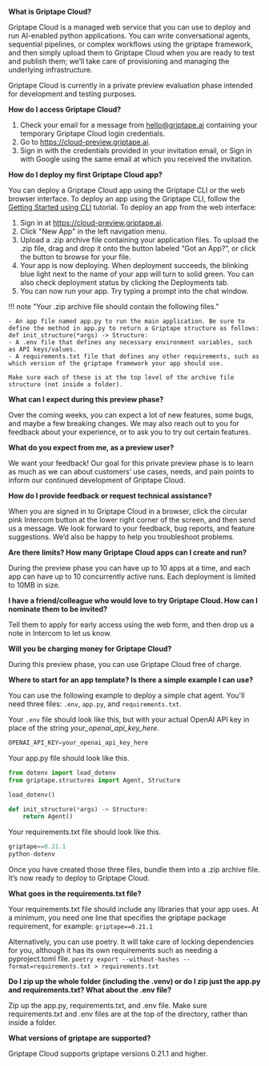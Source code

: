 __What is Griptape Cloud?__

Griptape Cloud is a managed web service that you can use to deploy and run AI-enabled python applications. You can write conversational agents, sequential pipelines, or complex workflows using the griptape framework, and then simply upload them to Griptape Cloud when you are ready to test and publish them; we’ll take care of provisioning and managing the underlying infrastructure.

Griptape Cloud is currently in a private preview evaluation phase intended for development and testing purposes.

__How do I access Griptape Cloud?__

1. Check your email for a message from hello@griptape.ai containing your temporary Griptape Cloud login credentials. 
2. Go to https://cloud-preview.griptape.ai.
3. Sign in with the credentials provided in your invitation email, or Sign in with Google using the same email at which you received the invitation. 

__How do I deploy my first Griptape Cloud app?__

You can deploy a Griptape Cloud app using the Griptape CLI or the web browser interface. To deploy an app using the Griptape CLI, follow the [Getting Started using CLI](quickstart-cli.md) tutorial. To deploy an app from the web interface:

1. Sign in at https://cloud-preview.griptape.ai.
2. Click "New App" in the left navigation menu.
3. Upload a .zip archive file containing your application files. To upload the .zip file, drag and drop it onto the button labeled “Got an App?”, or click the button to browse for your file.
4. Your app is now deploying. When deployment succeeds, the blinking blue light next to the name of your app will turn to solid green. You can also check deployment status by clicking the Deployments tab.
5. You can now run your app. Try typing a prompt into the chat window.


!!! note "Your .zip archive file should contain the following files."

    - An app file named app.py to run the main application. Be sure to define the method in app.py to return a Griptape structure as follows:  def init_structure(*args) -> Structure:
    - A .env file that defines any necessary environment variables, such as API keys/values.
    - A requirements.txt file that defines any other requirements, such as which version of the griptape framework your app should use.
        
    Make sure each of these is at the top level of the archive file structure (not inside a folder).

    
__What can I expect during this preview phase?__

Over the coming weeks, you can expect a lot of new features, some bugs, and maybe a few breaking changes. We may also reach out to you for feedback about your experience, or to ask you to try out certain features.

__What do you expect from me, as a preview user?__

We want your feedback! Our goal for this private preview phase is to learn as much as we can about customers’ use cases, needs, and pain points to inform our continued development of Griptape Cloud.

__How do I provide feedback or request technical assistance?__

When you are signed in to Griptape Cloud in a browser, click the circular pink Intercom button at the lower right corner of the screen, and then send us a message. We look forward to your feedback, bug reports, and feature suggestions. We’d also be happy to help you troubleshoot problems. 

__Are there limits? How many Griptape Cloud apps can I create and run?__

During the preview phase you can have up to 10 apps at a time, and each app can have up to 10 concurrently active runs. Each deployment is limited to 10MB in size.

__I have a friend/colleague who would love to try Griptape Cloud. How can I nominate them to be invited?__

Tell them to apply for early access using the web form, and then drop us a note in Intercom to let us know.

__Will you be charging money for Griptape Cloud?__

During this preview phase, you can use Griptape Cloud free of charge.

__Where to start for an app template? Is there a simple example I can use?__

You can use the following example to deploy a simple chat agent. You'll need three files: `.env`, `app.py`, and `requirements.txt`.

Your `.env` file should look like this, but with your actual OpenAI API key in place of the string _your_openai_api_key_here_.

```py title=".env" hl_lines="3" linenums="1"
OPENAI_API_KEY=your_openai_api_key_here
```

Your app.py file should look like this.

```py title="app.py" hl_lines="3" linenums="1"
from dotenv import load_dotenv
from griptape.structures import Agent, Structure

load_dotenv()

def init_structure(*args) -> Structure:
    return Agent()
```

Your requirements.txt file should look like this.

```py title="requirements.txt" hl_lines="3" linenums="1"
griptape==0.21.1
python-dotenv
```

Once you have created those three files, bundle them into a .zip archive file. It’s now ready to deploy to Griptape Cloud.

__What goes in the requirements.txt file?__

Your requirements.txt file should include any libraries that your app uses. At a minimum, you need one line that specifies the griptape package requirement, for example:
`griptape==0.21.1`

Alternatively, you can use poetry. It will take care of locking dependencies for you, although it has its own requirements such as needing a pyproject.toml file.
`poetry export --without-hashes --format=requirements.txt > requirements.txt`

__Do I zip up the whole folder (including the .venv) or do I zip just the app.py and requirements.txt? What about the .env file?__

Zip up the app.py, requirements.txt, and .env file. Make sure requirements.txt and .env files are at the top of the directory, rather than inside a folder.

__What versions of griptape are supported?__

Griptape Cloud supports griptape versions 0.21.1 and higher.

